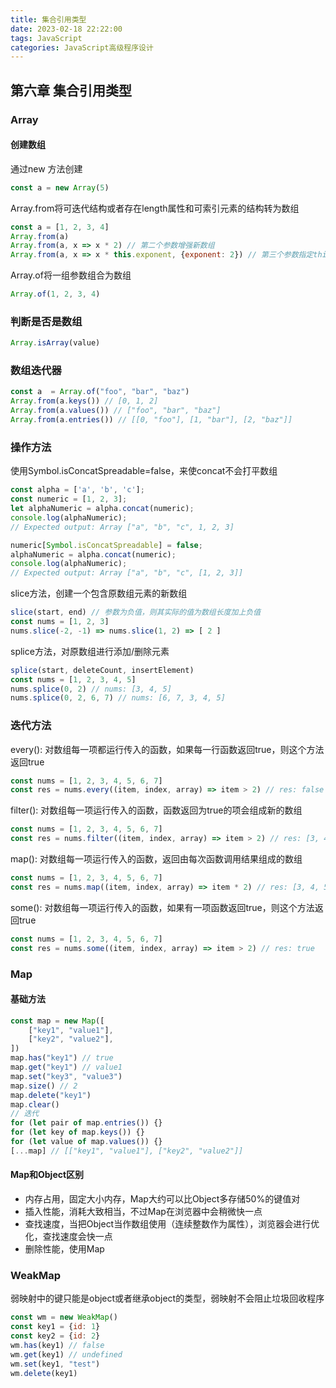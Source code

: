 ```yaml
---
title: 集合引用类型
date: 2023-02-18 22:22:00
tags: JavaScript
categories: JavaScript高级程序设计
---
```


## 第六章 集合引用类型

### Array

#### 创建数组

通过new 方法创建

```javascript
const a = new Array(5)
```

Array.from将可迭代结构或者存在length属性和可索引元素的结构转为数组

```javascript
const a = [1, 2, 3, 4]
Array.from(a)
Array.from(a, x => x * 2) // 第二个参数增强新数组
Array.from(a, x => x * this.exponent, {exponent: 2}) // 第三个参数指定this的值
```

Array.of将一组参数组合为数组

```javascript
Array.of(1, 2, 3, 4)
```

### 判断是否是数组

```javascript
Array.isArray(value)
```

### 数组迭代器

```javascript
const a  = Array.of("foo", "bar", "baz")
Array.from(a.keys()) // [0, 1, 2]
Array.from(a.values()) // ["foo", "bar", "baz"]
Array.from(a.entries()) // [[0, "foo"], [1, "bar"], [2, "baz"]]
```

### 操作方法

使用Symbol.isConcatSpreadable=false，来使concat不会打平数组

```javascript
const alpha = ['a', 'b', 'c'];
const numeric = [1, 2, 3];
let alphaNumeric = alpha.concat(numeric);
console.log(alphaNumeric);
// Expected output: Array ["a", "b", "c", 1, 2, 3]

numeric[Symbol.isConcatSpreadable] = false;
alphaNumeric = alpha.concat(numeric);
console.log(alphaNumeric);
// Expected output: Array ["a", "b", "c", [1, 2, 3]]
```

slice方法，创建一个包含原数组元素的新数组

```javascript
slice(start, end) // 参数为负值，则其实际的值为数组长度加上负值
const nums = [1, 2, 3]
nums.slice(-2, -1) => nums.slice(1, 2) => [ 2 ]
```

splice方法，对原数组进行添加/删除元素

```javascript
splice(start, deleteCount, insertElement)
const nums = [1, 2, 3, 4, 5]
nums.splice(0, 2) // nums: [3, 4, 5]
nums.splice(0, 2, 6, 7) // nums: [6, 7, 3, 4, 5]
```

### 迭代方法

every(): 对数组每一项都运行传入的函数，如果每一行函数返回true，则这个方法返回true

```javascript
const nums = [1, 2, 3, 4, 5, 6, 7]
const res = nums.every((item, index, array) => item > 2) // res: false
```

filter(): 对数组每一项运行传入的函数，函数返回为true的项会组成新的数组

```javascript
const nums = [1, 2, 3, 4, 5, 6, 7]
const res = nums.filter((item, index, array) => item > 2) // res: [3, 4, 5, 6, 7]
```

map(): 对数组每一项运行传入的函数，返回由每次函数调用结果组成的数组

```javascript
const nums = [1, 2, 3, 4, 5, 6, 7]
const res = nums.map((item, index, array) => item * 2) // res: [3, 4, 5, 6, 7]
```

some(): 对数组每一项运行传入的函数，如果有一项函数返回true，则这个方法返回true

```javascript
const nums = [1, 2, 3, 4, 5, 6, 7]
const res = nums.some((item, index, array) => item > 2) // res: true
```

### Map

#### 基础方法

```javascript
const map = new Map([
    ["key1", "value1"],
    ["key2", "value2"],
])
map.has("key1") // true
map.get("key1") // value1
map.set("key3", "value3")
map.size() // 2
map.delete("key1")
map.clear()
// 迭代
for (let pair of map.entries()) {}
for (let key of map.keys()) {}
for (let value of map.values()) {}
[...map] // [["key1", "value1"], ["key2", "value2"]]
```

#### Map和Object区别

- 内存占用，固定大小内存，Map大约可以比Object多存储50%的键值对
- 插入性能，消耗大致相当，不过Map在浏览器中会稍微快一点
- 查找速度，当把Object当作数组使用（连续整数作为属性），浏览器会进行优化，查找速度会快一点
- 删除性能，使用Map

### WeakMap

弱映射中的键只能是object或者继承object的类型，弱映射不会阻止垃圾回收程序

```javascript
const wm = new WeakMap()
const key1 = {id: 1}
const key2 = {id: 2}
wm.has(key1) // false
wm.get(key1) // undefined
wm.set(key1, "test")
wm.delete(key1)
```